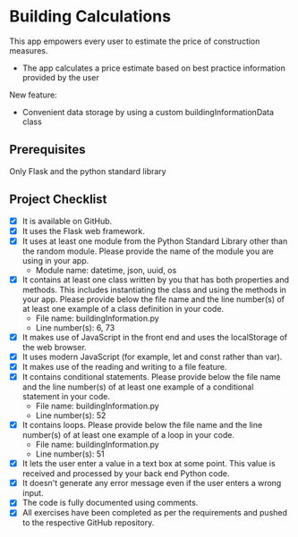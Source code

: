# Building Calculations
This app empowers every user to estimate the price of construction measures.

- The app calculates a price estimate based on best practice information provided by the user 

New feature:
- Convenient data storage by using a custom buildingInformationData class

## Prerequisites
Only Flask and the python standard library

## Project Checklist
- [x] It is available on GitHub.
- [x] It uses the Flask web framework.
- [x] It uses at least one module from the Python Standard Library other than the random module.
  Please provide the name of the module you are using in your app.
  - Module name: datetime, json, uuid, os
- [x] It contains at least one class written by you that has both properties and methods.
  This includes instantiating the class and using the methods in your app.
  Please provide below the file name and the line number(s) of at least one example of a class definition in your code.
  - File name: buildingInformation.py
  - Line number(s): 6, 73
- [x] It makes use of JavaScript in the front end and uses the localStorage of the web browser.
- [x] It uses modern JavaScript (for example, let and const rather than var).
- [x] It makes use of the reading and writing to a file feature.
- [x] It contains conditional statements. Please provide below the file name and the line number(s) of at least
  one example of a conditional statement in your code.
  - File name: buildingInformation.py
  - Line number(s): 52
- [x] It contains loops. Please provide below the file name and the line number(s) of at least
  one example of a loop in your code.
  - File name: buildingInformation.py
  - Line number(s): 51
- [x] It lets the user enter a value in a text box at some point.
  This value is received and processed by your back end Python code.
- [x] It doesn't generate any error message even if the user enters a wrong input.
- [x] The code is fully documented using comments.
- [x] All exercises have been completed as per the requirements and pushed to the respective GitHub repository.